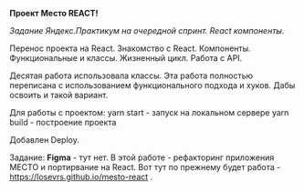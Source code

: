 **Проект Место  REACT!**

*Задание Яндекс.Практикум на очередной спринт. React компоненты.*

Перенос проекта на React. Знакомство с React.
Компоненты. Функциональные и классы. Жизненный цикл.
Работа с API. 

 Десятая работа использовала классы. Эта работа полностью переписана с
 использованием функционального подхода и хуков. Дабы освоить и такой
 вариант.

Для работы с проектом: 
yarn start - запуск на локальном сервере
yarn build - построение проекта

Добавлен Deploy.

Задание:
**Figma** - тут нет.
В этой работе - рефакторинг приложения МЕСТО и портирвание на React.
Вот тут по прежнему будет работа - https://losevrs.github.io/mesto-react .